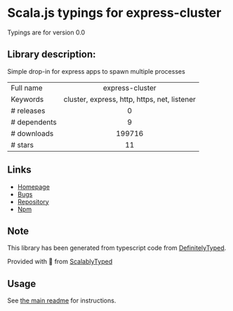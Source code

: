 
# Scala.js typings for express-cluster

Typings are for version 0.0

## Library description:
Simple drop-in for express apps to spawn multiple processes

|                    |                 |
| ------------------ | :-------------: |
| Full name          | express-cluster |
| Keywords           | cluster, express, http, https, net, listener |
| # releases         | 0 |
| # dependents       | 9 |
| # downloads        | 199716 |
| # stars            | 11 |

## Links
- [Homepage](https://github.com/Flipboard/express-cluster)
- [Bugs](https://github.com/Flipboard/express-cluster/issues)
- [Repository](https://github.com/Flipboard/express-cluster)
- [Npm](https://www.npmjs.com/package/express-cluster)
    


## Note
This library has been generated from typescript code from [DefinitelyTyped](https://definitelytyped.org).

Provided with :purple_heart: from [ScalablyTyped](https://github.com/oyvindberg/ScalablyTyped)

## Usage
See [the main readme](../../readme.md) for instructions.


